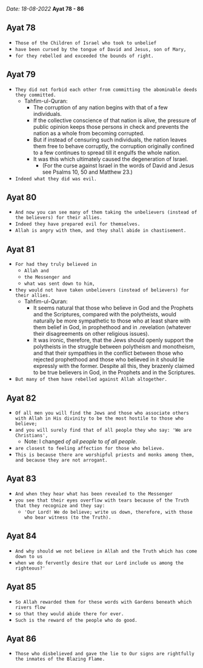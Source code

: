 *Date: 18-08-2022*
**Ayat 78 - 86**


## Ayat 78

- `Those of the Children of Israel who took to unbelief`
- `have been cursed by the tongue of David and Jesus, son of Mary,`
- `for they rebelled and exceeded the bounds of right.`

## Ayat 79

- `They did not forbid each other from committing the abominable deeds they committed.`
  - Tahfim-ul-Quran:
    - The corruption of any nation begins with that of a few individuals.
    - If the collective conscience of that nation is alive, the pressure of public opinion keeps those persons in check and prevents the nation as a whole from becoming corrupted.
    - But if instead of censuring such individuals, the nation leaves them free to behave corruptly, the corruption originally confined to a few continues to spread till it engulfs the whole nation.
    - It was this which ultimately caused the degeneration of Israel.
      - (For the curse against Israel in the words of David and Jesus see Psalms 10, 50 and Matthew 23.)
- `Indeed what they did was evil.`


## Ayat 80

- `And now you can see many of them taking the unbelievers (instead of the believers) for their allies.`
- `Indeed they have prepared evil for themselves.`
- `Allah is angry with them, and they shall abide in chastisement.`

## Ayat 81

- `For had they truly believed in`
  - `Allah and`
  - `the Messenger and`
  - `what was sent down to him,`
- `they would not have taken unbelievers (instead of believers) for their allies.`
  - Tahfim-ul-Quran:
    - It seems natural that those who believe in God and the Prophets and the Scriptures, compared with the polytheists, would naturally be more sympathetic to those who at least share with them belief in God, in prophethood and in .revelation (whatever their disagreements on other religious issues).
    - It was ironic, therefore, that the Jews should openly support the polytheists in the struggle between polytheism and monotheism, and that their sympathies in the conflict between those who rejected prophethood and those who believed in it should lie expressly with the former. Despite all this, they brazenly claimed to be true believers in God, in the Prophets and in the Scriptures.
- `But many of them have rebelled against Allah altogether.`


## Ayat 82

- `Of all men you will find the Jews and those who associate others with Allah in His divinity to be the most hostile to those who believe;`
- `and you will surely find that of all people they who say: 'We are Christians',`
  - Note: I changed *of ail people* to *of all people*.
- `are closest to feeling affection for those who believe.`
- `This is because there are worshipful priests and monks among them, and because they are not arrogant.`


## Ayat 83

- `And when they hear what has been revealed to the Messenger`
- `you see that their eyes overflow with tears because of the Truth that they recognize and they say:`
  - `'Our Lord! We do believe; write us down, therefore, with those who bear witness (to the Truth).`


## Ayat 84

- `And why should we not believe in Allah and the Truth which has come down to us`
- `when we do fervently desire that our Lord include us among the righteous?'`

## Ayat 85

- `So Allah rewarded them for these words with Gardens beneath which rivers flow`
- `so that they would abide there for ever.`
- `Such is the reward of the people who do good.`

## Ayat 86

- `Those who disbelieved and gave the lie to Our signs are rightfully the inmates of the Blazing Flame.`